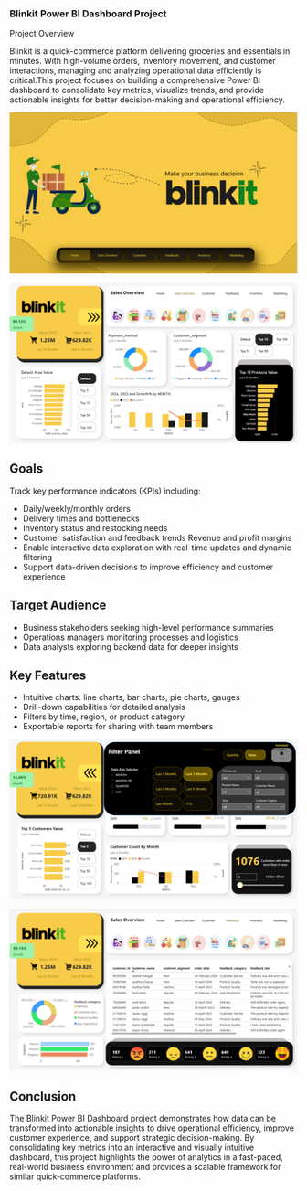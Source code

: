 ### Blinkit Power BI Dashboard Project

Project Overview

Blinkit is a quick-commerce platform delivering groceries and essentials in minutes. With high-volume orders, inventory movement, and customer interactions, managing and analyzing operational data efficiently is critical.This project focuses on building a comprehensive Power BI dashboard to consolidate key metrics, visualize trends, and provide actionable insights for better decision-making and operational efficiency.

![img alt](Dashboard/Home.png)

![img alt](https://github.com/satyambasu/Blinkit_PBI_Dashboard/blob/829b5015eb1a38d767b08594f5ed46a0c8866ca3/Dashboard/Sales%20Overview.png)

## Goals
Track key performance indicators (KPIs) including:
  - Daily/weekly/monthly orders
  - Delivery times and bottlenecks
  - Inventory status and restocking needs
  - Customer satisfaction and feedback trends
 Revenue and profit margins
- Enable interactive data exploration with real-time updates and dynamic filtering
- Support data-driven decisions to improve efficiency and customer experience

## Target Audience
- Business stakeholders seeking high-level performance summaries
- Operations managers monitoring processes and logistics
- Data analysts exploring backend data for deeper insights

## Key Features
- Intuitive charts: line charts, bar charts, pie charts, gauges
- Drill-down capabilities for detailed analysis
- Filters by time, region, or product category
- Exportable reports for sharing with team members

![img alt](https://github.com/satyambasu/Blinkit_PBI_Dashboard/blob/829b5015eb1a38d767b08594f5ed46a0c8866ca3/Dashboard/Filter%20Panel.png)

![img alt](Dashboard/Feedbacks.png)

## Conclusion

The Blinkit Power BI Dashboard project demonstrates how data can be transformed into actionable insights to drive operational efficiency, improve customer experience, and support strategic decision-making. By consolidating key metrics into an interactive and visually intuitive dashboard, this project highlights the power of analytics in a fast-paced, real-world business environment and provides a scalable framework for similar quick-commerce platforms.


